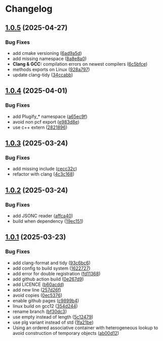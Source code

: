 # Changelog

## [1.0.5](https://github.com/untrustedmodders/plugify-configs/compare/v1.0.4...v1.0.5) (2025-04-27)


### Bug Fixes

* add cmake versioning ([6ad9a5d](https://github.com/untrustedmodders/plugify-configs/commit/6ad9a5d0a592d1fc19dfb125321e1512b19b785a))
* add missing namespace ([8a8e8a0](https://github.com/untrustedmodders/plugify-configs/commit/8a8e8a026d95b2873686ad1205daa574c093fd80))
* **Clang & GCC:** compilation errors on newest compilers ([6c5bfce](https://github.com/untrustedmodders/plugify-configs/commit/6c5bfceab8fd907fb3379fd9f4543cbc84db08f7))
* methods exports on Linux ([928a797](https://github.com/untrustedmodders/plugify-configs/commit/928a797f3ccd254d4aa79b4415bf4bfc70d8fc02))
* update clang-tidy ([34ccabb](https://github.com/untrustedmodders/plugify-configs/commit/34ccabb7e45b7fa2063a4dcd2084d0ef6063402a))

## [1.0.4](https://github.com/untrustedmodders/plugify-configs/compare/v1.0.3...v1.0.4) (2025-04-01)


### Bug Fixes

* add Plugify_* namespace ([a65ec9f](https://github.com/untrustedmodders/plugify-configs/commit/a65ec9fd591610ed85523579b717ecd6d9d81c5a))
* avoid non pcf export ([e983d8e](https://github.com/untrustedmodders/plugify-configs/commit/e983d8e0ad3fe213bf1c644d346fb71cb886b9b6))
* use c++ extern ([2821896](https://github.com/untrustedmodders/plugify-configs/commit/28218969327160ba85a66164e4295b03e2c497f6))

## [1.0.3](https://github.com/untrustedmodders/plugify-configs/compare/v1.0.2...v1.0.3) (2025-03-24)


### Bug Fixes

* add missing include ([cecc32c](https://github.com/untrustedmodders/plugify-configs/commit/cecc32cf7f70dbd53998c55784339c86c5a71e18))
* refactor with clang ([4c3c168](https://github.com/untrustedmodders/plugify-configs/commit/4c3c168e84b7625a847628c6ab4928c7809079ec))

## [1.0.2](https://github.com/untrustedmodders/plugify-configs/compare/v1.0.1...v1.0.2) (2025-03-24)


### Bug Fixes

* add JSONC reader ([affca40](https://github.com/untrustedmodders/plugify-configs/commit/affca4089d32ee5fa43ba3acfde96b686d74f8bf))
* build when dependency ([19ec151](https://github.com/untrustedmodders/plugify-configs/commit/19ec15136876bd23322297bd3fe8c26aacbbe759))

## [1.0.1](https://github.com/untrustedmodders/plugify-configs/compare/v1.0.0...v1.0.1) (2025-03-23)


### Bug Fixes

* add clang-format and tidy ([93c6bc6](https://github.com/untrustedmodders/plugify-configs/commit/93c6bc6b16c33924b130ed1beb7df978093d7fdf))
* add config to build system ([1622727](https://github.com/untrustedmodders/plugify-configs/commit/1622727de842d49b16e607d089c94f46fddf9f06))
* add error for double registration ([fd11368](https://github.com/untrustedmodders/plugify-configs/commit/fd113689936eac636d85f1b956778ae0c2655589))
* add github action build ([0e267d9](https://github.com/untrustedmodders/plugify-configs/commit/0e267d94543bc17ada68b0a47fb386b324bae68c))
* add LICENCE ([b60acdd](https://github.com/untrustedmodders/plugify-configs/commit/b60acddc9e06c1762881f07b21251fcf568d1700))
* add new line ([257d26f](https://github.com/untrustedmodders/plugify-configs/commit/257d26fbe88a390c5e555dcef5dc606538c0044e))
* avoid copies ([0ec5376](https://github.com/untrustedmodders/plugify-configs/commit/0ec53769bb47113699be5257efca88f7a5d0ac3e))
* enable github pages ([c9899b4](https://github.com/untrustedmodders/plugify-configs/commit/c9899b42bdf1b74bf403c5bb6c20e2b3e398e591))
* linux build on gcc12 ([354d244](https://github.com/untrustedmodders/plugify-configs/commit/354d244eb32b165d6426333d4ac480b47a5bdc6b))
* rename branch ([bf30dc3](https://github.com/untrustedmodders/plugify-configs/commit/bf30dc3995d456dcbb5f17cdebbcc30be69cdfe8))
* use empty instead of length ([5c12479](https://github.com/untrustedmodders/plugify-configs/commit/5c12479b64ee76f38a89b46b026977cd2087c7bd))
* use plg variant instead of std ([1fa21be](https://github.com/untrustedmodders/plugify-configs/commit/1fa21be4d371656d676007b780b190e75e933d44))
* Using an ordered associative container with heterogeneous lookup to avoid construction of temporary objects ([ab00d12](https://github.com/untrustedmodders/plugify-configs/commit/ab00d12b2033b060b797dc613dd443d1f3287c2d))
